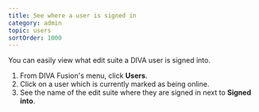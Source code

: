 ```yaml
---
title: See where a user is signed in
category: admin
topic: users
sortOrder: 1000
---
```


You can easily view what edit suite a DIVA user is signed into.

<ol>

  <li>From DIVA Fusion's menu, click <strong>Users</strong>.</li>

  <li>Click on a user which is currently marked as being online.</li>

  <li>See the name of the edit suite where they are signed in next to <strong>Signed into</strong>.</li>

</ol>
